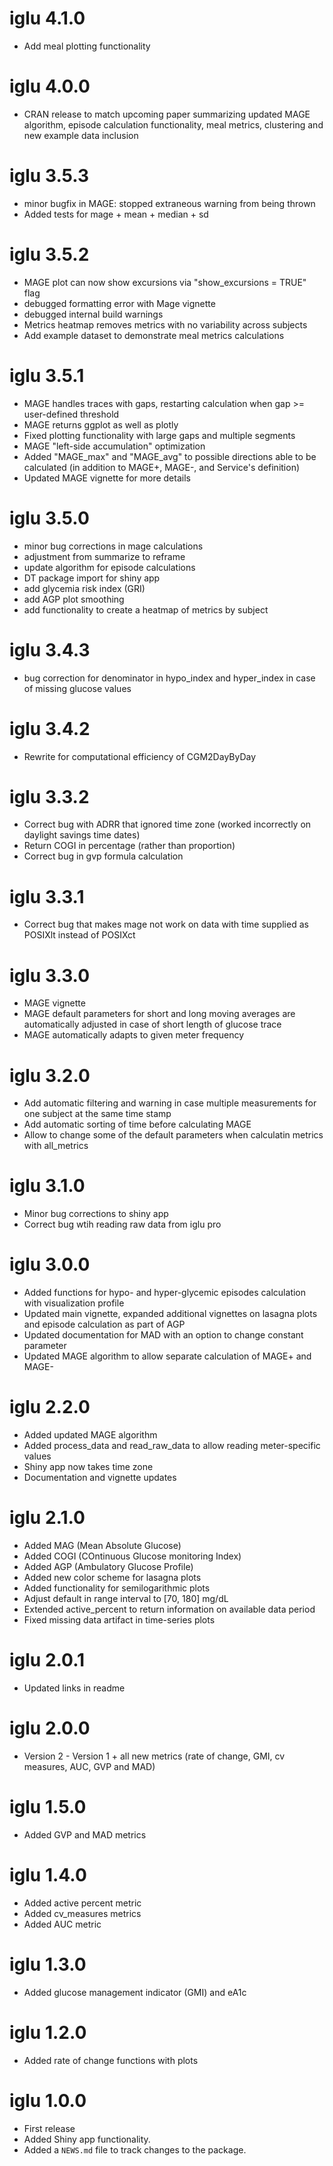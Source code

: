 # iglu 4.1.0
* Add meal plotting functionality

# iglu 4.0.0
* CRAN release to match upcoming paper summarizing updated MAGE algorithm, episode calculation functionality, meal metrics, clustering and new example data inclusion


# iglu 3.5.3
* minor bugfix in MAGE: stopped extraneous warning from being thrown
* Added tests for mage + mean + median + sd

# iglu 3.5.2
* MAGE plot can now show excursions via "show_excursions = TRUE" flag
* debugged formatting error with Mage vignette
* debugged internal build warnings
* Metrics heatmap removes metrics with no variability across subjects
* Add example dataset to demonstrate meal metrics calculations

# iglu 3.5.1
* MAGE handles traces with gaps, restarting calculation when gap >= user-defined threshold
* MAGE returns ggplot as well as plotly
* Fixed plotting functionality with large gaps and multiple segments
* MAGE "left-side accumulation" optimization
* Added "MAGE_max" and "MAGE_avg" to possible directions able to be calculated (in addition to MAGE+, MAGE-, and Service's definition)
* Updated MAGE vignette for more details

# iglu 3.5.0
* minor bug corrections in mage calculations
* adjustment from summarize to reframe
* update algorithm for episode calculations
* DT package import for shiny app
* add glycemia risk index (GRI)
* add AGP plot smoothing
* add functionality to create a heatmap of metrics by subject

# iglu 3.4.3
* bug correction for denominator in hypo_index and hyper_index in case of missing glucose values

# iglu 3.4.2
* Rewrite for computational efficiency of CGM2DayByDay

# iglu 3.3.2
* Correct bug with ADRR that ignored time zone (worked incorrectly on daylight savings time dates)
* Return COGI in percentage (rather than proportion)
* Correct bug in gvp formula calculation

# iglu 3.3.1
* Correct bug that makes mage not work on data with time supplied as POSIXlt instead of POSIXct

# iglu 3.3.0
* MAGE vignette
* MAGE default parameters for short and long moving averages are automatically adjusted in case of short length of glucose trace
* MAGE automatically adapts to given meter frequency

# iglu 3.2.0
* Add automatic filtering and warning in case multiple measurements for one subject at the same time stamp
* Add automatic sorting of time before calculating MAGE
* Allow to change some of the default parameters when calculatin metrics with all_metrics


# iglu 3.1.0
* Minor bug corrections to shiny app
* Correct bug wtih reading raw data from iglu pro

# iglu 3.0.0
* Added functions for hypo- and hyper-glycemic episodes calculation with visualization profile
* Updated main vignette, expanded additional vignettes on lasagna plots and episode calculation as part of AGP
* Updated documentation for MAD with an option to change constant parameter
* Updated MAGE algorithm to allow separate calculation of MAGE+ and MAGE-

# iglu 2.2.0
* Added updated MAGE algorithm
* Added process_data and read_raw_data to allow reading meter-specific values
* Shiny app now takes time zone
* Documentation and vignette updates


# iglu 2.1.0
* Added MAG (Mean Absolute Glucose)
* Added COGI (COntinuous Glucose monitoring Index)
* Added AGP (Ambulatory Glucose Profile)
* Added new color scheme for lasagna plots
* Added functionality for semilogarithmic plots
* Adjust default in range interval to [70, 180] mg/dL
* Extended active_percent to return information on available data period
* Fixed missing data artifact in time-series plots

# iglu 2.0.1
* Updated links in readme

# iglu 2.0.0
* Version 2 - Version 1 + all new metrics (rate of change, GMI, cv measures, AUC, GVP and MAD)

# iglu 1.5.0
* Added GVP and MAD metrics

# iglu 1.4.0

* Added active percent metric
* Added cv_measures metrics
* Added AUC metric

# iglu 1.3.0

* Added glucose management indicator (GMI) and eA1c

# iglu 1.2.0

* Added rate of change functions with plots

# iglu 1.0.0

* First release
* Added Shiny app functionality.
* Added a `NEWS.md` file to track changes to the package.
